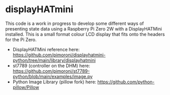 # displayHATmini
This code is a work in progress to develop some different ways of presenting state data using a Raspberry Pi Zero 2W with a DisplayHATMini installed. This is a small format colour LCD display that fits onto the headers for the Pi Zero.

* DisplayHATMini reference here: https://github.com/pimoroni/displayhatmini-python/tree/main/library/displayhatmini
* st7789 (controller on the DHM) here: https://github.com/pimoroni/st7789-python/blob/main/examples/image.py
* Python Image Library (pillow fork) here: https://github.com/python-pillow/Pillow
